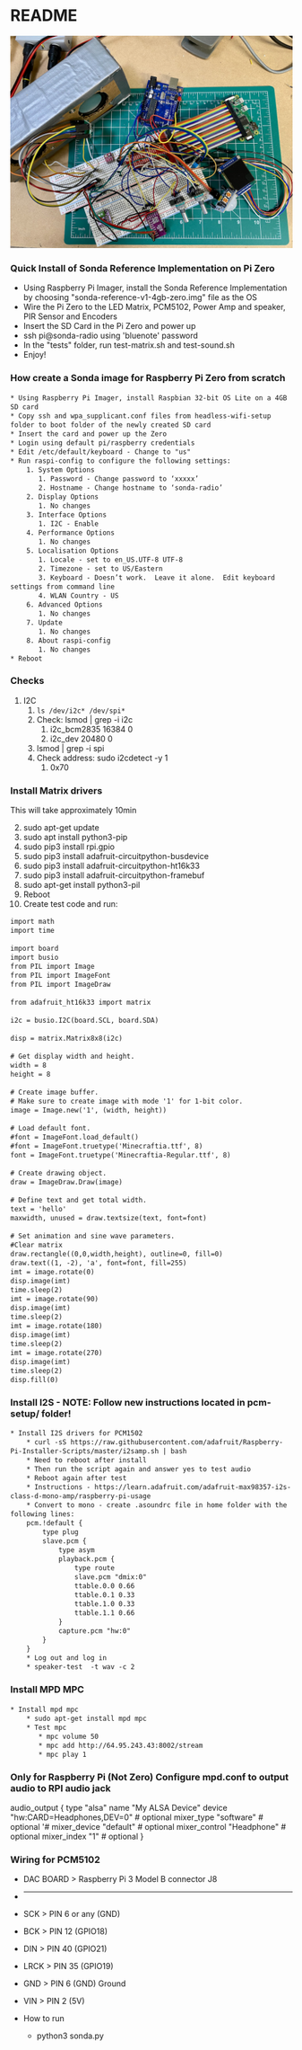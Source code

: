 # README #

![alt text](https://github.com/reyparma/sonda/blob/main/images/internet_radio_prototype.png)

### Quick Install of Sonda Reference Implementation on Pi Zero ###
* Using Raspberry Pi Imager, install the Sonda Reference Implementation by choosing "sonda-reference-v1-4gb-zero.img" file as the OS
* Wire the Pi Zero to the LED Matrix, PCM5102, Power Amp and speaker, PIR Sensor and Encoders 
* Insert the SD Card in the Pi Zero and power up
* ssh pi@sonda-radio using 'bluenote' password
* In the "tests" folder, run test-matrix.sh and test-sound.sh
* Enjoy!


### How create a Sonda image for Raspberry Pi Zero from scratch ###

	* Using Raspberry Pi Imager, install Raspbian 32-bit OS Lite on a 4GB SD card
	* Copy ssh and wpa_supplicant.conf files from headless-wifi-setup folder to boot folder of the newly created SD card
	* Insert the card and power up the Zero
	* Login using default pi/raspberry credentials
    * Edit /etc/default/keyboard - Change to "us"
	* Run raspi-config to configure the following settings:
	    1. System Options
           1. Password - Change password to ‘xxxxx’
           2. Hostname - Change hostname to ‘sonda-radio’
        2. Display Options
           1. No changes
        3. Interface Options
           1. I2C - Enable
        4. Performance Options
           1. No changes
        5. Localisation Options
           1. Locale - set to en_US.UTF-8 UTF-8
           2. Timezone - set to US/Eastern
           3. Keyboard - Doesn’t work.  Leave it alone.  Edit keyboard settings from command line
           4. WLAN Country - US
        6. Advanced Options
           1. No changes
        7. Update
           1. No changes
        8. About raspi-config
           1. No changes
    * Reboot

### Checks ###

1. I2C
    1. ```ls /dev/i2c* /dev/spi*```
    2. Check: lsmod | grep -i i2c
        1. i2c_bcm2835	16384	0
        2. i2c_dev		20480	0
    3. lsmod | grep -i spi
    4. Check address:  sudo i2cdetect -y 1
        1. 0x70


### Install Matrix drivers ###
This will take approximately 10min

2. sudo apt-get update
3. sudo apt install python3-pip
4. sudo pip3 install rpi.gpio
5. sudo pip3 install adafruit-circuitpython-busdevice
6. sudo pip3 install adafruit-circuitpython-ht16k33
7. sudo pip3 install adafruit-circuitpython-framebuf
8. sudo apt-get install python3-pil
9. Reboot
10. Create test code and run:
```
import math
import time

import board
import busio
from PIL import Image
from PIL import ImageFont
from PIL import ImageDraw

from adafruit_ht16k33 import matrix

i2c = busio.I2C(board.SCL, board.SDA)

disp = matrix.Matrix8x8(i2c)

# Get display width and height.
width = 8
height = 8

# Create image buffer.
# Make sure to create image with mode '1' for 1-bit color.
image = Image.new('1', (width, height))

# Load default font.
#font = ImageFont.load_default()
#font = ImageFont.truetype('Minecraftia.ttf', 8)
font = ImageFont.truetype('Minecraftia-Regular.ttf', 8)

# Create drawing object.
draw = ImageDraw.Draw(image)

# Define text and get total width.
text = 'hello'
maxwidth, unused = draw.textsize(text, font=font)

# Set animation and sine wave parameters.
#Clear matrix
draw.rectangle((0,0,width,height), outline=0, fill=0)
draw.text((1, -2), 'a', font=font, fill=255)
imt = image.rotate(0)
disp.image(imt)
time.sleep(2)
imt = image.rotate(90)
disp.image(imt)
time.sleep(2)
imt = image.rotate(180)
disp.image(imt)
time.sleep(2)
imt = image.rotate(270)
disp.image(imt)
time.sleep(2)
disp.fill(0)
```

### Install I2S - NOTE: Follow new instructions located in pcm-setup/ folder! ###
	* Install I2S drivers for PCM1502
	    * curl -sS https://raw.githubusercontent.com/adafruit/Raspberry-Pi-Installer-Scripts/master/i2samp.sh | bash
	    * Need to reboot after install
		* Then run the script again and answer yes to test audio
		* Reboot again after test
		* Instructions - https://learn.adafruit.com/adafruit-max98357-i2s-class-d-mono-amp/raspberry-pi-usage
		* Convert to mono - create .asoundrc file in home folder with the following lines:
		pcm.!default {
            type plug
            slave.pcm {
                type asym
                playback.pcm {
                    type route
                    slave.pcm "dmix:0"
                    ttable.0.0 0.66
                    ttable.0.1 0.33
                    ttable.1.0 0.33
                    ttable.1.1 0.66
                }
                capture.pcm "hw:0"
            }
        }
        * Log out and log in
		* speaker-test  -t wav -c 2
		
### Install MPD MPC ###
	* Install mpd mpc
		* sudo apt-get install mpd mpc
		* Test mpc
		   * mpc volume 50
		   * mpc add http://64.95.243.43:8002/stream
		   * mpc play 1
 
### Only for Raspberry Pi (Not Zero) Configure mpd.conf to output audio to RPI audio jack
audio_output {
		type		"alsa"
	name		"My ALSA Device"
	device		"hw:CARD=Headphones,DEV=0"	# optional
	mixer_type      "software"      # optional
	'#	mixer_device	"default"	# optional
	mixer_control	"Headphone"		# optional
	mixer_index	"1"		# optional
}
    
### Wiring for PCM5102 ###
* DAC BOARD   > Raspberry Pi 3 Model B connector J8
* -----------------------------------------------
* SCK         > PIN 6 or any (GND)
* BCK         > PIN 12    (GPIO18)
* DIN         > PIN 40    (GPIO21)
* LRCK        > PIN 35    (GPIO19)
* GND         > PIN 6     (GND) Ground
* VIN         > PIN 2     (5V)


* How to run
  * python3 sonda.py 

